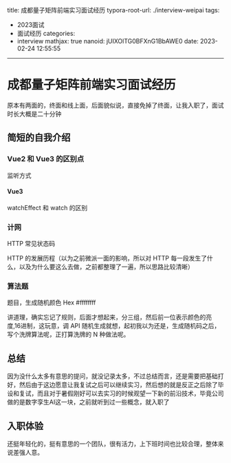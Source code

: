 title: 成都量子矩阵前端实习面试经历
typora-root-url: ./interview-weipai
tags:
  - 2023面试
  - 面试经历
categories:
  - interview
mathjax: true
nanoid: jUIXOlTG0BFXnG1BbAWE0
date: 2023-02-24 12:55:55
---

# 成都量子矩阵前端实习面试经历

原本有两面的，终面和线上面，后面貌似说，直接免掉了终面，让我入职了，面试时长大概是二十分钟



## 简短的自我介绍

### Vue2 和 Vue3 的区别点

监听方式

#### Vue3

watchEffect 和 watch 的区别

### 计网

HTTP 常见状态码

HTTP 的发展历程（以为之前微派一面的影响，所以对 HTTP 每一段发生了什么，以及为什么要这么去做，之前都整理了一遍，所以思路比较清晰）

### 算法题

题目，生成随机颜色 Hex #ffffffff

讲道理，确实忘记了规则，后面才想起来，分三组，然后前一位表示颜色的亮度,16进制，这玩意，调 API 随机生成就想，起初我以为还是，生成随机码之后，写个洗牌算法呢，正打算洗牌的 N 种做法呢。



## 总结

因为没什么太多有意思的提问，就没记录太多，不过总结而言，还是需要把基础打好，然后由于这边愿意让我复试之后可以继续实习，然后想的就是反正之后除了毕设和复试，而且对于暑假刚好可以去实习的时候观望一下新的前沿技术，毕竟公司做的是数字孪生AI这一块，之前就听到过一些概念，就入职了



## 入职体验

还挺年轻化的，挺有意思的一个团队，很有活力，上下班时间也比较合理，整体来说差强人意。

